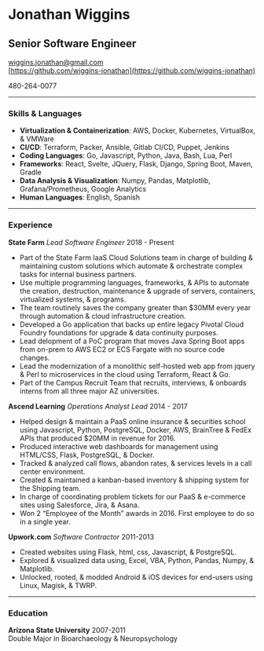 # Jonathan Wiggins
## Senior Software Engineer

[wiggins.jonathan@gmail.com](mailto:wiggins.jonathan@gmail.com)<br>
[https://github.com/wiggins-jonathan](https://github.com/wiggins-jonathan)<br>

480-264-0077<br>

---

### Skills & Languages
- **Virtualization & Containerization**: AWS, Docker, Kubernetes, VirtualBox, & VMWare
- **CI/CD**: Terraform, Packer, Ansible, Gitlab CI/CD, Puppet, Jenkins
- **Coding Languages**: Go, Javascript, Python, Java, Bash, Lua, Perl
- **Frameworks**: React, Svelte, JQuery, Flask, Django, Spring Boot, Maven, Gradle
- **Data Analysis & Visualization**: Numpy, Pandas, Matplotlib, Grafana/Prometheus, Google Analytics
- **Human Languages**: English, Spanish

---

### Experience
**State Farm** _Lead Software Engineer_ 2018 - Present

- Part of the State Farm IaaS Cloud Solutions team in charge of building & maintaining custom solutions which automate & orchestrate complex tasks for internal business partners.
- Use multiple programming languages, frameworks, & APIs to automate the creation, destruction, maintenance & upgrade of servers, containers, virtualized systems, & programs.
- The team routinely saves the company greater than $30MM every year through automation & cloud infrastructure creation.
- Developed a Go application that backs up entire legacy Pivotal Cloud Foundry foundations for upgrade & data continuity purposes.
- Lead delopment of a PoC program that moves Java Spring Boot apps from on-prem to AWS EC2 or ECS Fargate with no source code changes.
- Lead the modernization of a monolithic self-hosted web app from jquery & Perl to microservices in the cloud using Terraform, React & Go.
- Part of the Campus Recruit Team that recruits, interviews, & onboards interns from all three major AZ universities.

**Ascend Learning** _Operations Analyst Lead_ 2014 - 2017

- Helped design & maintain a PaaS online insurance & securities school using Javascript, Python, PostgreSQL, Docker, AWS, BrainTree & FedEx APIs that produced $20MM in revenue for 2016.
- Produced interactive web dashboards for management using HTML/CSS, Flask, PostgreSQL, & Docker.
- Tracked & analyzed call flows, abandon rates, & services levels in a call center environment.
- Created & maintained  a kanban-based inventory & shipping system for the Shipping team.
- In charge of coordinating problem tickets for our PaaS & e-commerce sites using Salesforce, Jira, & Asana.
- Won 2 “Employee of the Month” awards in 2016. First employee to do so in a single year.

**Upwork.com** _Software Contractor_ 2011-2013

- Created websites using Flask, html, css, Javascript, & PostgreSQL.
- Explored & visualized data using, Excel, VBA, Python, Pandas, Numpy, & Matplotlib.
- Unlocked, rooted, & modded Android & iOS devices for end-users using Linux, Magisk, & TWRP.

---

### Education
**Arizona State University** 2007-2011<br>
Double Major in Bioarchaeology & Neuropsychology<br>
